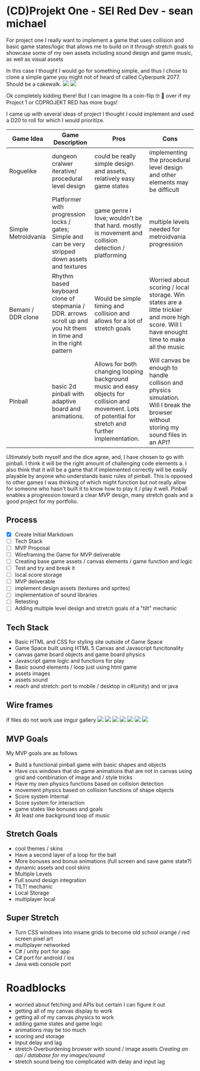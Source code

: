 # (CD)Projekt One - SEI Red Dev - sean michael

For project one I really want to implement a game that uses collision and basic game states/logic that allows me to build on it through stretch goals to showcase some of my own assets including sound design and game music, as well as visual assets 

In this case I thought I would go for something simple, and thus I chose to clone a simple game you might not of heard of called Cyberpunk 2077. Should be a cakewalk.
![](https://i.imgur.com/MpiHBNZ.jpg)
![](https://i.imgur.com/l4lZoMn.png)

Ok completely kidding there! But I can imagine its a coin-flip 🤓 🤪 over if my Project 1 or CDPROJEKT RED has more bugs!

I came up with several ideas of project I thought I could implement and used a D20 to roll for which I would prioritize. 


| Game Idea | Game Description | Pros | Cons |
| -------- | -------- | -------- | ------|
| Roguelike     | dungeon cralwer iterative/ procedural level design    | could be really simple design and assets, relatively easy game states | implementing the procedural level design and other elements may be difficult |
| Simple Metroidvania    | Platformer with progression locks / gates; Simple and can be very stripped down assets and textures | game genre i love; wouldn't be that hard. mostly is movement and collision detection / platforming | multiple levels needed for metroidvania progression |
| Bemani / DDR clone    | Rhythm based keyboard clone of stepmania / DDR. arrows scroll up and you hit them in time and in the right pattern  | Would be simple timing and collision and allows for a lot of stretch goals | Worried about scoring / local storage. Win states are a little trickier and more high score. Will I have enought time to make all the music |
| Pinball   | basic 2d pinball with adaptive board and animations. | Allows for both changing looping background music and easy objects for collision and movement. Lots of potential for stretch and further implementation. | Will canvas be enough to handle collison and physics simulation. Will I break the browser without storing my sound files in an API? |

Ultimately both myself and the dice agree, and, I have chosen to go with pinball.
I think it will be the right amount of challenging code elements a. I also think that it will be a game that if implemented correctly will be easily playable by anyone who understands basic rules of pinball. This is opposed to other games I was thinking of which might function but not really allow for someone who hasn't built it to know how to play it / play it well.  Pinball enables a progression toward a clear MVP design, many stretch goals and a good project for my portfolio. 

## Process
- [x] Create Initial Markdown
- [ ] Tech Stack
- [ ] MVP Proposal
- [ ] Wireframing the Game for MVP deliverable
- [ ] Creating base game assets / canvas elements / game function and logic
- [ ] Test and try and break it
- [ ] local score storage
- [ ] MVP deliverable
- [ ] implement design assets (textures and sprites)
- [ ] implementation of sound libraries
- [ ] Retesting
- [ ] Adding multiple level design and stretch goals of a "tilt" mechanic

## Tech Stack
* Basic HTML and CSS for styling site outside of Game Space
* Game Space built using HTML 5 Canvas and Javascript funcitonality
* canvas game board objects and game board physics
* Javascript game logic and functions for play
* Basic sound elements / loop just using html game
* assets images
* assets sound
* reach and stretch: port to mobile / desktop in c#(unity) and or java


## Wire frames
If files do not work use imgur gallery
![](./readme-images/wireframepinball-1)
![](./readme-images/wireframepinball-2)
![](./readme-images/wireframepinball-3)
![](./readme-images/wireframepinball-4-gamecanvas)
![](./readme-images/wireframepinball-5-gamecanvasTop)
![](./readme-images/wireframepinball-6-gamecanvasBot)
![](./readme-images/wireframepinball-7-cssAnimationWindow)

## MVP Goals
My MVP goals are as follows
* Build a functional pinball game with basic shapes and objects
* Have css windows that do game animations that are not in canvas using grid and combination of image and / style tricks
* Have my own physics functions based on collision detection
* movement physics based on collision functions of shape objects
* Score system Internal
* Score system for interaction
* game states like bonuses and goals
* At least one background loop of music 

## Stretch Goals
* cool themes / skins
* Have a second layer of a loop for the ball
* More bonuses and bonus animations (full screen and save game state?)
* dynamic assets and cool skins
* Multiple Levels
* Full sound design integration
* TILT! mechanic
* Local Storage
* multiplayer local

## Super Stretch
* Turn CSS windows into insane grids to become old school orange / red screen pixel art 
* multiplayer networked 
* C# / unity port for app 
* C# port for android / ios 
* Java web console port 

# Roadblocks 
* worried about fetching and APIs but certain I can figure it out
* getting all of my canvas display to work
* getting all of my canvas physics to work
* adding game states and game logic 
* animations may be too much 
* scoring and storage
* Input delay and lag 
* stretch Overburdening browser with sound / image assets 
    *Creating an api / database for my images/sound*
* stretch sound being too complicated with delay and input lag

